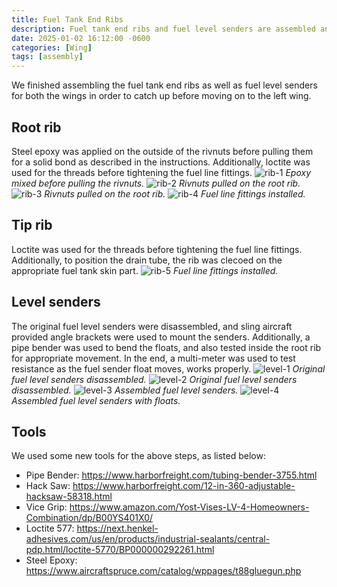 ```yaml
---
title: Fuel Tank End Ribs
description: Fuel tank end ribs and fuel level senders are assembled and ready for assembly to the fuel tank skeleton.
date: 2025-01-02 16:12:00 -0600
categories: [Wing]
tags: [assembly]
---
```


We finished assembling the fuel tank end ribs as well as fuel level senders for both the wings in order to catch up before moving on to the left wing.

## Root rib
Steel epoxy was applied on the outside of the rivnuts before pulling them for a solid bond as described in the instructions. Additionally, loctite was used for the threads before tightening the fuel line fittings.
![rib-1](/assets/img/posts/wing/fuel-tank-end-ribs-1.jpg)
_Epoxy mixed before pulling the rivnuts._
![rib-2](/assets/img/posts/wing/fuel-tank-end-ribs-2.jpg)
_Rivnuts pulled on the root rib._
![rib-3](/assets/img/posts/wing/fuel-tank-end-ribs-3.jpg)
_Rivnuts pulled on the root rib._
![rib-4](/assets/img/posts/wing/fuel-tank-end-ribs-4.jpg)
_Fuel line fittings installed._

## Tip rib
Loctite was used for the threads before tightening the fuel line fittings. Additionally, to position the drain tube, the rib was clecoed on the appropriate fuel tank skin part.
![rib-5](/assets/img/posts/wing/fuel-tank-end-ribs-5.jpg)
_Fuel line fittings installed._

## Level senders
The original fuel level senders were disassembled, and sling aircraft provided angle brackets were used to mount the senders. Additionally, a pipe bender was used to bend the floats, and also tested inside the root rib for appropriate movement. In the end, a multi-meter was used to test resistance as the fuel sender float moves, works properly.
![level-1](/assets/img/posts/wing/fuel-level-senders-1.jpg)
_Original fuel level senders disassembled._
![level-2](/assets/img/posts/wing/fuel-level-senders-2.jpg)
_Original fuel level senders disassembled._
![level-3](/assets/img/posts/wing/fuel-level-senders-3.jpg)
_Assembled fuel level senders._
![level-4](/assets/img/posts/wing/fuel-level-senders-4.jpg)
_Assembled fuel level senders with floats._

## Tools
We used some new tools for the above steps, as listed below:
* Pipe Bender: https://www.harborfreight.com/tubing-bender-3755.html
* Hack Saw: https://www.harborfreight.com/12-in-360-adjustable-hacksaw-58318.html
* Vice Grip: https://www.amazon.com/Yost-Vises-LV-4-Homeowners-Combination/dp/B00YS401X0/
* Loctite 577: https://next.henkel-adhesives.com/us/en/products/industrial-sealants/central-pdp.html/loctite-5770/BP000000292261.html 
* Steel Epoxy: https://www.aircraftspruce.com/catalog/wppages/t88gluegun.php
